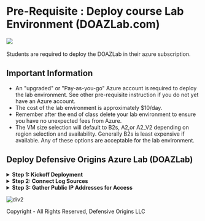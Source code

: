 # Pre-Requisite : Deploy course Lab Environment (DOAZLab.com)

![][Div2]

Students are required to deploy the DOAZLab in their azure subscription.

## Important Information
* An "upgraded" or "Pay-as-you-go" Azure account is required to deploy the lab environment.  See other pre-requisite instruction if you do not yet have an Azure account.
* The cost of the lab environment is approximately $10/day.
* Remember after the end of class delete your lab environment to ensure you have no unexpected fees from Azure.
* The VM size selection will default to B2s, A2,or A2_V2 depending on region selection and availability.  Generally B2s is least expensive if available. Any of these options are acceptable for the lab environment.

## Deploy Defensive Origins Azure Lab (DOAZLab)

<Details><summary> <b> Step 1: Kickoff Deployment</b></summary>
<blockquote>

Deploy the Defensive Origins AZLab from doazlab.com:
* https://www.doazlab.com

[DOAZLab][DOAZLab]

| ![](../images/prls2-1.jpg) |
|----------------------------|

Or, you can view the operations in more detail on GitHub:
[DOAZLab-Github][DOAZLab-Github]

| ![](../images/prls2-2a.jpg) |
|----------------------------|


And, deploy via the README with one click!! 

**Be sure you are in a browser session you are either comfortable authenticating to Azure or you already have an authenticated session.**

| ![](../images/prls2-2b.jpg) |
|----------------------------|

Next up you will choose your subscription, resource group, and log analytics workspace. For easy deployments and cleanup, a general recommendation is to create a new resource group and log analytics workspace. 

| ![](../images/az9-b.png) |
|----------------------------|

The VM size selection will default to B2s, A2,or A2_V2 depending on region selection and availability. 
**Generally B2s is least expensive** if available. Any of these options are acceptable for the lab environment.

Feel free to modify the size of your VMs should you so choose. The default selections made for this course have been tested thoroughly and represent a balance of performance and cost.


| ![](../images/prls2-4.jpg) |
|----------------------------|

The next step in your custom deployment is to confirm the public IP space. Feel free to limit this range more specifically to your known and trusted addresses. 

**Please be aware that a demonstration will be provided and a discussion around this exposure and that leaving this address wide open (0.0.0.0/0) presents an interesting perspective of the Internet and the risks of exposing services there.**

| ![](../images/prls2-5b.png) |
|----------------------------|

That is pretty much it for the configuration of your ARM template based deployment of the DO AZ lab environment. The next screenshot includes a warning about agreeing to the terms on Microsoft.

| ![](../images/prls2-6.jpg) |
|----------------------------|

Whether you agree or not, should you choose to click Create, you implicitly do.

| ![](../images/prls2-7.jpg) |
|----------------------------|

The full deployment will take approximately 45 minutes.  You do not need to keep the window open, the process will continue even if you close it.  In the following section, you will configure the new lab environment to report logs to Azure Sentinel.  You must wait for deployment to complete before continuing.
</blockquote>
</details>

<Details><summary> <b>Step 2: Connect Log Sources</b></summary>
<blockquote>


In the previous step you deployed the DOAZLab environment into your Azure account. The full deployment takes approximately 45 minutes.  In the following section, you will configure the new lab environment to report logs to Azure Sentinel.  You must wait for deployment from the prior step to complete before continuing.

From the main Azure Portal screen search "log analytics" and select "Log Analytics workspaces."  In the new pane, select the only available Log Analytics workspace.

| ![](../images/azb-1.png) |
|------------------------|

Alternatively you may also find your Log Analytics workspace from the Azure Resources pane.  Note that your workspaces naming convention and will differ from the name shown in the screen below.

| ![](../images/prls3-1.jpg) |
|----------------------------|

Click through to the Log Analytics workspace. Once there, scroll down and choose virtual machines under the "Workspace Data Sources" section. 

| ![](../images/prls3-2.jpg) |
|----------------------------|

As shown below, your initial connection to the lab will require connecting each VM to the workspace.

| ![](../images/prls3-3.jpg) |
|----------------------------|

Click on each virtual and complete the initial connection process. 

| ![](../images/prls3-4.jpg) |
|----------------------------|

</blockquote>
</details>

<Details><summary> <b>Step 3: Gather Public IP Addresses for Access</b></summary>
<blockquote>

Gather your public IP addresses. 

**https://portal.azure.com/#home --> Resource groups --> <DO_Lab_Resource_Group> --> Resources --> Filter --> "public"**

| ![](../images/prls4-1.jpg) |
|----------------------------|

Click through each resource to gather the assigned public IP addresses.

| ![](../images/prls4-2.jpg) |
|----------------------------|

As you gather them up, document them! The addresses in the list below do not represent your IP addresses.

* DC Public IP: 13.67.200.257
* Nux Public IP: 40.86.95.257
* WS Public IP: 13.86.95.257


</blockquote>
</details>


![div2]

Copyright - All Rights Reserved, Defensive Origins LLC

  [Div1]: ../images/div1.png
  [Div2]: ../images/div2.png
  [DO]: https://www.defensiveorigins.com
  [DOAZLab]: https://www.doazlab.com
  [DOAZLab-Github]: https://github.com/DefensiveOrigins/DO-LAB
  [DOTraining]: https://training.defensiveorigins.com
  [DORegister]: https://defensiveorigins.com/first-to-know/
  [DOAboutUs]: https://defensiveorigins.com/about-us
  [WWHF]: https://wildwesthackinfest.com/
  [1]: https://defensiveorigins.com/
  [2]: https://wildwesthackinfest.com/training/
  [DOImage]:Z-images/do_darkbackground.jpg